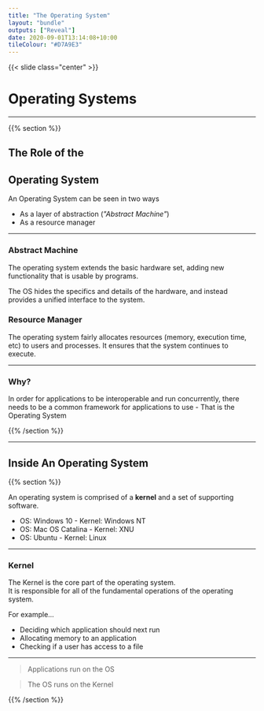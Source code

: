 ```yaml
---
title: "The Operating System"
layout: "bundle"
outputs: ["Reveal"]
date: 2020-09-01T13:14:08+10:00
tileColour: "#D7A9E3"
---
```


{{< slide class="center" >}}

# Operating Systems

---

{{% section %}}

## The Role of the
## Operating System

An Operating System can be seen in two ways

* As a layer of abstraction (_"Abstract Machine"_)
* As a resource manager

---

### Abstract Machine

The operating system extends the basic hardware set, adding new functionality that is usable by programs.

The OS hides the specifics and details of the hardware, and instead provides a unified interface to the system.

### Resource Manager

The operating system fairly allocates resources (memory, execution time, etc) to users and processes. It ensures that the system continues to execute.

---

### Why?

In order for applications to be interoperable and run concurrently, there needs to be a common framework for applications to use - That is the Operating System

{{% /section %}}

---

## Inside An Operating System

{{% section %}}

An operating system is comprised of a **kernel** and a set of supporting software.

* OS: Windows 10 - Kernel: Windows NT  
* OS: Mac OS Catalina - Kernel: XNU  
* OS: Ubuntu - Kernel: Linux

---

### Kernel

The Kernel is the core part of the operating system.  
It is responsible for all of the fundamental operations of the operating system.  

For example...

* Deciding which application should next run
* Allocating memory to an application
* Checking if a user has access to a file

---

> Applications run on the OS

> The OS runs on the Kernel  

{{% /section %}}
